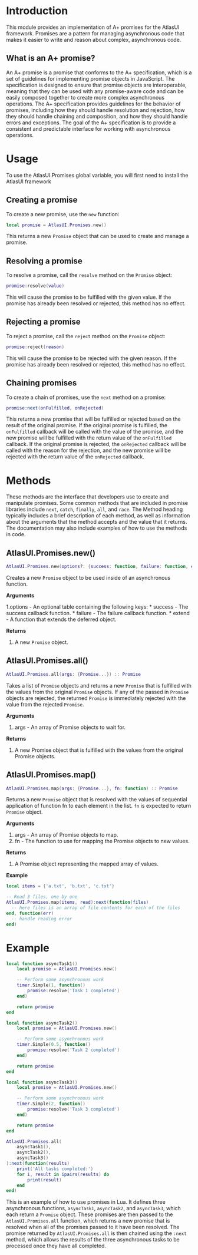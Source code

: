 # Introduction

This module provides an implementation of A+ promises for the AtlasUI framework. Promises are a pattern for managing asynchronous code that makes it easier to write and reason about complex, asynchronous code.

## What is an A+ promise?

An A+ promise is a promise that conforms to the A+ specification, which is a set of guidelines for implementing promise objects in JavaScript. The specification is designed to ensure that promise objects are interoperable, meaning that they can be used with any promise-aware code and can be easily composed together to create more complex asynchronous operations. The A+ specification provides guidelines for the behavior of promises, including how they should handle resolution and rejection, how they should handle chaining and composition, and how they should handle errors and exceptions. The goal of the A+ specification is to provide a consistent and predictable interface for working with asynchronous operations.

# Usage

To use the AtlasUI.Promises global variable, you will first need to install the AtlasUI framework

## Creating a promise

To create a new promise, use the `new` function:

```lua
local promise = AtlasUI.Promises.new()
```

This returns a new `Promise` object that can be used to create and manage a promise.

## Resolving a promise

To resolve a promise, call the `resolve` method on the `Promise` object:

```lua
promise:resolve(value)
```

This will cause the promise to be fulfilled with the given value. If the promise has already been resolved or rejected, this method has no effect.

## Rejecting a promise

To reject a promise, call the `reject` method on the `Promise` object:

```lua
promise:reject(reason)
```

This will cause the promise to be rejected with the given reason. If the promise has already been resolved or rejected, this method has no effect.

## Chaining promises

To create a chain of promises, use the `next` method on a promise:

```lua
promise:next(onFulfilled, onRejected)
```


This returns a new promise that will be fulfilled or rejected based on the result of the original promise. If the original promise is fulfilled, the `onFulfilled` callback will be called with the value of the promise, and the new promise will be fulfilled with the return value of the `onFulfilled` callback. If the original promise is rejected, the `onRejected` callback will be called with the reason for the rejection, and the new promise will be rejected with the return value of the `onRejected` callback.

# Methods

These methods are the interface that developers use to create and manipulate promises. Some common methods that are included in promise libraries include `next`, `catch`, `finally`, `all`, and `race`. The Method heading typically includes a brief description of each method, as well as information about the arguments that the method accepts and the value that it returns. The documentation may also include examples of how to use the methods in code.

## AtlasUI.Promises.new()

```lua
AtlasUI.Promises.new(options?: {success: function, failure: function, extend: function}) :: Promise
```

Creates a new `Promise` object to be used inside of an asynchronous function.


**Arguments**

1.options - An optional table containing the following keys:
    * success - The success callback function.
    * failure - The failure callback function.
    * extend - A function that extends the deferred object.

**Returns**

1. A new `Promise` object.

## AtlasUI.Promises.all()

```lua
AtlasUI.Promises.all(args: {Promise...}) :: Promise
```

Takes a list of `Promise` objects and returns a new `Promise` that is fulfilled with the values from the original `Promise` objects. If any of the passed in `Promise` objects are rejected, the returned `Promise` is immediately rejected with the value from the rejected `Promise`.

**Arguments**

1. args - An array of Promise objects to wait for.

**Returns**

1. A new Promise object that is fulfilled with the values from the original Promise objects.

## AtlasUI.Promises.map()

```lua
AtlasUI.Promises.map(args: {Promise...}, fn: function) :: Promise
```

Returns a new `Promise` object that is resolved with the values of sequential application of function fn to each element in the list. `fn` is expected to return `Promise` object.

**Arguments**

1. args - An array of Promise objects to map.
2. fn - The function to use for mapping the Promise objects to new values.

**Returns**
1. A Promise object representing the mapped array of values.

**Example**

```lua
local items = {'a.txt', 'b.txt', 'c.txt'}

-- Read 3 files, one by one
AtlasUI.Promises.map(items, read):next(function(files)
  -- here files is an array of file contents for each of the files
end, function(err)
  -- handle reading error
end)
```

# Example

```lua
local function asyncTask1()
    local promise = AtlasUI.Promises.new()

    -- Perform some asynchronous work
    timer.Simple(1, function()
        promise:resolve('Task 1 completed')
    end)

    return promise
end

local function asyncTask2()
    local promise = AtlasUI.Promises.new()

    -- Perform some asynchronous work
    timer.Simple(0.5, function()
        promise:resolve('Task 2 completed')
    end)

    return promise
end

local function asyncTask3()
    local promise = AtlasUI.Promises.new()

    -- Perform some asynchronous work
    timer.Simple(2, function()
        promise:resolve('Task 3 completed')
    end)

    return promise
end

AtlasUI.Promises.all(
    asyncTask1(),
    asyncTask2(),
    asyncTask3()
):next(function(results)
    print('All tasks completed:')
    for i, result in ipairs(results) do
        print(result)
    end
end)
```

This is an example of how to use promises in Lua. It defines three asynchronous functions, `asyncTask1`, `asyncTask2`, and `asyncTask3`, which each return a `Promise` object. These promises are then passed to the `AtlasUI.Promises.all` function, which returns a new promise that is resolved when all of the promises passed to it have been resolved. The promise returned by `AtlasUI.Promises.all` is then chained using the `:next` method, which allows the results of the three asynchronous tasks to be processed once they have all completed.